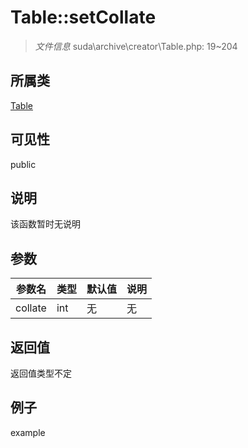 # Table::setCollate

> *文件信息* suda\archive\creator\Table.php: 19~204
## 所属类 

[Table](../Table.md)

## 可见性

  public  
## 说明

该函数暂时无说明

## 参数

| 参数名 | 类型 | 默认值 | 说明 |
|--------|-----|-------|-------|
| collate |  int | 无 | 无 |

## 返回值
返回值类型不定

## 例子

example